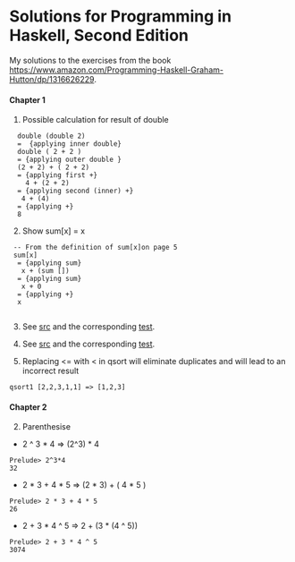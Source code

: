 # Solutions for Programming in Haskell, Second Edition

My solutions to the exercises from the book https://www.amazon.com/Programming-Haskell-Graham-Hutton/dp/1316626229.

#### Chapter 1 

1. Possible calculation for result of double
```
  double (double 2)
  =  {applying inner double}
  double ( 2 + 2 )
  = {applying outer double }
  (2 + 2) + ( 2 + 2)
  = {applying first +}
    4 + (2 + 2)
  = {applying second (inner) +}
   4 + (4)
  = {applying +}
  8
```

2. Show sum[x] = x
```
 -- From the definition of sum[x]on page 5
 sum[x]
  = {applying sum}
   x + (sum [])
  = {applying sum}
   x + 0
  = {applying +}
  x
 
```

3. See [src](https://github.com/amitdawle/hutton/blob/master/solutions/src/Chapter1.hs) and the corresponding [test](https://github.com/amitdawle/hutton/blob/master/solutions/test/Chapter1Spec.hs).

4. See [src](https://github.com/amitdawle/hutton/blob/master/solutions/src/Chapter1.hs) and the corresponding [test](https://github.com/amitdawle/hutton/blob/master/solutions/test/Chapter1Spec.hs).

5. Replacing <= with < in qsort will eliminate duplicates and will lead to an incorrect result
```
qsort1 [2,2,3,1,1] => [1,2,3]
```

#### Chapter 2

2. Parenthesise
- 2 ^ 3 * 4 => (2^3) * 4
```
Prelude> 2^3*4 
32
```
- 2 * 3 + 4 * 5 => (2 * 3) + ( 4 * 5 )
```
Prelude> 2 * 3 + 4 * 5 
26
```
- 2 + 3 * 4 ^ 5 => 2 + (3 * (4 ^ 5))
```
Prelude> 2 + 3 * 4 ^ 5
3074
```




